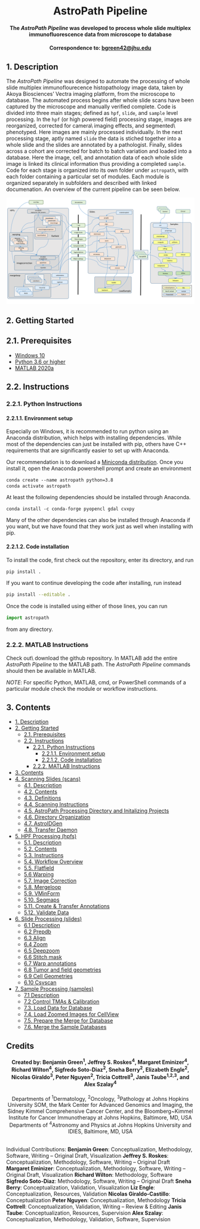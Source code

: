 # <div align="center"> AstroPath Pipeline </div>
#### <div align="center"> The *AstroPath Pipeline* was developed to process whole slide multiplex immunofluorescence data from microscope to database </div>
#### <div align="center">Correspondence to: bgreen42@jhu.edu</div>

## 1. Description
The *AstroPath Pipeline* was designed to automate the processing of whole slide multiplex immunoflourecence histopathology image data, taken by Akoya Biosciences’ Vectra imaging platform, from the microscope to database. The automated process begins after whole slide scans have been captured by the microscope and manually verified complete. Code is divided into three main stages; defined as ```hpf```, ```slide```, and ```sample``` level processing. In the ```hpf``` (or high powered field) processing stage, images are reorganized, corrected for camera\ imaging effects, and segmented\ phenotyped. Here images are mainly processed individually. In the next processing stage, aptly named ```slide``` the data is stiched together into a whole slide and the slides are annotated by a pathologist. Finally, slides across a cohort are corrected for batch to batch variation and loaded into a database. Here the image, cell, and annotation data of each whole slide image is linked its clinical information thus providing a completed ```sample```. Code for each stage is organized into its own folder under ```astropath```, with each folder containing a particular set of modules. Each module is organized separately in subfolders and described with linked documenation. An overview of the current pipeline can be seen below.

![Figure1](documents/PipelineOverview.PNG)

## 2. Getting Started
## 2.1. Prerequisites
- [Windows 10](https://www.microsoft.com/en-us/software-download/windows10)
- [Python 3.6 or higher](https://www.python.org/)
- [MATLAB 2020a](https://www.mathworks.com/products/matlab.html)

## 2.2. Instructions
### 2.2.1. Python Instructions
#### 2.2.1.1. Environment setup
Especially on Windows,
it is recommended to run python using an Anaconda distribution, which helps
with installing dependencies.  While most of the dependencies can just be
installed with pip, others have C++ requirements that are significantly easier
to set up with Anaconda.

Our recommendation is to download a [Miniconda distribution](https://docs.conda.io/en/latest/miniconda.html).
Once you install it, open the Anaconda powershell prompt and create an environment
```
conda create --name astropath python=3.8
conda activate astropath
```

At least the following dependencies should be installed through Anaconda.
```
conda install -c conda-forge pyopencl gdal cvxpy
```
Many of the other dependencies can also be installed through Anaconda if you want,
but we have found that they work just as well when installing with pip.

#### 2.2.1.2. Code installation
To install the code, first check out the repository, enter its directory, and run
```bash
pip install .
```
If you want to continue developing the code after installing, run instead
```bash
pip install --editable .
```

Once the code is installed using either of those lines, you can run
```python
import astropath
```
from any directory.

### 2.2.2. MATLAB Instructions
Check out\ download the github repository. In MATLAB add the entire *AstroPath Pipeline* to the MATLAB path. The *AstroPath Pipeline* commands should then be available in MATLAB. 

*NOTE*: For specific Python, MATLAB, cmd, or PowerShell commands of a particular module check the module or workflow instructions.

## 3. Contents
- [1. Description](#1-description "Title")
- [2. Getting Started](#2-getting-started "Title")
   - [2.1. Prerequisites](#21-prerequisites)
   - [2.2. Instructions](#22-instructions)
      - [2.2.1. Python Instructions](#221-python-instructions)
         - [2.2.1.1. Environment setup](#2211-environment-setup)
         - [2.2.1.2. Code installation](#2212-code-installation)
      - [2.2.2. MATLAB Instructions](#222-matlab-instructions)
- [3. Contents](#3-contents "Title")
- [4. Scanning Slides (scans)](astropath/scans#4-scans "Title")
   - [4.1. Description](astropath/scans#41-description "Title")
   - [4.2. Contents](astropath/scans#42-contents "Title")
   - [4.3. Definitions](astropath/scans/docs/Definitions.md/#43-definitions)
   - [4.4. Scanning Instructions](astropath/scans/docs/ScanningInstructionsIntro.md)
   - [4.5. AstroPath Processing Directory and Initalizing Projects](astropath/scans/docs/AstroPathProcessingDirectoryandInitializingProjects.md)
   - [4.6. Directory Organization](astropath/scans/docs/DirectoryOrganization.md)
   - [4.7. AstroIDGen](astropath/scans/astroidgen#47-astroid-generation-v0000001 "Title")
   - [4.8. Transfer Daemon](astropath/scans/transferdaemon#48-transfer-daemon "Title")
- [5. HPF Processing (hpfs)](astropath/hpfs#5-hpf-processing-hpfs "Title")
  - [5.1. Description](astropath/hpfs#51-description "Title")
  - [5.2. Contents](astropath/hpfs#52-contents "Title")
  - [5.3. Instructions](astropath/hpfs/docs/Instructions.md)
  - [5.4. Workflow Overview](astropath/hpfs/docs/WorkflowOverview.md)
  - [5.5. Flatfield](astropath/hpfs/flatfield#55-flatfield "Title")
  - [5.6 Warping](astropath/hpfs/warping#56-warping "Title")
  - [5.7. Image Correction](astropath/hpfs/image_correction#57-image-correction "Title")
  - [5.8. Mergeloop](astropath/hpfs/mergeloop#58-mergeloop "Title")
  - [5.9. VMinForm](astropath/hpfs/vminform#59-vminform "Title")
  - [5.10. Segmaps](astropath/hpfs/segmaps#510-seg-maps "Title")
  - [5.11. Create & Transfer Annotations](astropath/hpfs/transferanno#511-transfer-annotations "Title")
  - [5.12. Validate Data](astropath/hpfs/validatedata#512-validate-data)
 - [6. Slide Processing (slides)](astropath/slides/#6-slide-processing)
   - [6.1 Description](astropath/slides/#61-description)
   - [6.2 Prepdb](astropath/slides/prepdb/#62-prepdb)
   - [6.3 Align](astropath/slides/align/#63-align)
   - [6.4 Zoom](astropath/slides/zoom/#64-zoom)
   - [6.5 Deepzoom](astropath/slides/deepzoom/#65-deepzoom)
   - [6.6 Stitch mask](astropath/slides/stitchmask/#66-stitch-mask)
   - [6.7 Warp annotations](astropath/slides/annowarp/#67-warp-annotations)
   - [6.8 Tumor and field geometries](astropath/slides/geom/#68-tumor-and-field-geometries)
   - [6.9 Cell Geometries](astropath/slides/geomcell/#69-cell-geometries)
   - [6.10 Csvscan](astropath/slides/csvscan/#610-csvscan)
 - [7. Sample Processing (samples)](astropath/samples/)
   - [7.1 Description](astropath/samples/)
   - [7.2 Control TMAs & Calibration](astropath/samples/ctrl/)
   - [7.3. Load Data for Database](astropath/samples/loaddb/)
   - [7.4. Load Zoomed Images for CellView](astropath/samples/loadzoom/)
   - [7.5. Prepare the Merge for Database](astropath/samples/prepmerge/)
   - [7.6. Merge the Sample Databases](astropath/samples/mergedb/)

## Credits
#### <div align="center">Created by: Benjamin Green<sup>1</sup>, Jeffrey S. Roskes<sup>4</sup>, Margaret Eminizer<sup>4</sup>, Richard Wilton<sup>4</sup>, Sigfredo Soto-Diaz<sup>2</sup>, Sneha Berry<sup>2</sup>, Elizabeth Engle<sup>2</sup>, Nicolas Giraldo<sup>3</sup>, Peter Nguyen<sup>2</sup>, Tricia Cottrell<sup>3</sup>, Janis Taube<sup>1,2,3</sup>, and Alex Szalay<sup>4</sup></div>

 <div align="center">Departments of <sup>1</sup>Dermatology, <sup>2</sup>Oncology, <sup>3</sup>Pathology at Johns Hopkins University SOM, the Mark Center for Advanced Genomics and Imaging, the Sidney Kimmel Comprehensive Cancer Center, and the Bloomberg~Kimmel Institute for Cancer Immunotherapy at Johns Hopkins, Baltimore, MD, USA</div>
 <div align="center"> Departments of <sup>4</sup>Astronomy and Physics at Johns Hopkins University and IDIES, Baltimore, MD, USA</div> 
 <br>
 
Individual Contributions: **Benjamin Green**: Conceptualization, Methodology, Software, Writing – Original Draft, Visualization **Jeffrey S. Roskes**: Conceptualization, Methodology, Software, Writing – Original Draft **Margaret Eminizer**: Conceptualization, Methodology, Software, Writing – Original Draft, Visualization **Richard Wilton**: Methodology, Software **Sigfredo Soto-Diaz**: Methodology, Software, Writing – Original Draft **Sneha Berry**: Conceptualization, Validation, Visualization **Liz Engle**: Conceptualization, Resources, Validation **Nicolas Giraldo-Castillo**: Conceptualization **Peter Nguyen**: Conceptualization, Methodology **Tricia Cottrell**: Conceptualization, Validation, Writing – Review & Editing **Janis Taube**: Conceptualization, Resources, Supervision **Alex Szalay**: Conceptualization, Methodology, Validation, Software, Supervision
